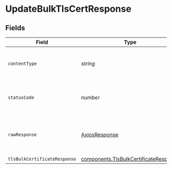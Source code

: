 # UpdateBulkTlsCertResponse


## Fields

| Field                                                                                      | Type                                                                                       | Required                                                                                   | Description                                                                                |
| ------------------------------------------------------------------------------------------ | ------------------------------------------------------------------------------------------ | ------------------------------------------------------------------------------------------ | ------------------------------------------------------------------------------------------ |
| `contentType`                                                                              | *string*                                                                                   | :heavy_check_mark:                                                                         | HTTP response content type for this operation                                              |
| `statusCode`                                                                               | *number*                                                                                   | :heavy_check_mark:                                                                         | HTTP response status code for this operation                                               |
| `rawResponse`                                                                              | [AxiosResponse](https://axios-http.com/docs/res_schema)                                    | :heavy_minus_sign:                                                                         | Raw HTTP response; suitable for custom response parsing                                    |
| `tlsBulkCertificateResponse`                                                               | [components.TlsBulkCertificateResponse](../../models/shared/tlsbulkcertificateresponse.md) | :heavy_minus_sign:                                                                         | OK                                                                                         |